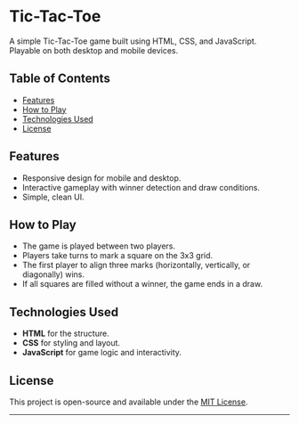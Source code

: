 # Tic-Tac-Toe


A simple Tic-Tac-Toe game built using HTML, CSS, and JavaScript. Playable on both desktop and mobile devices.

## Table of Contents
- [Features](#features)
- [How to Play](#how-to-play)
- [Technologies Used](#technologies-used)
- [License](#license)


## Features
- Responsive design for mobile and desktop.
- Interactive gameplay with winner detection and draw conditions.
- Simple, clean UI.


## How to Play
- The game is played between two players.
- Players take turns to mark a square on the 3x3 grid.
- The first player to align three marks (horizontally, vertically, or diagonally) wins.
- If all squares are filled without a winner, the game ends in a draw.

## Technologies Used
- **HTML** for the structure.
- **CSS** for styling and layout.
- **JavaScript** for game logic and interactivity.


## License
This project is open-source and available under the [MIT License](LICENSE).

---

